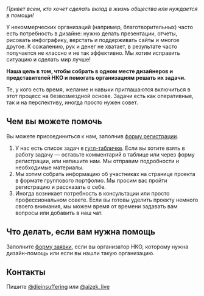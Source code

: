 *Привет всем, кто хочет сделать вклад в жизнь общества или нуждается в помощи!*

У некоммерческих организаций (например, благотворительных) часто есть потребность в дизайне: нужно делать презентации, отчеты, рисовать инфографику, верстать и поддерживать сайты и многое другое. К сожалению, рук и денег не хватает, в результате часто получается не классно и не так эффективно. Мы хотим исправить ситуацию и сделать мир лучше!

**Наша цель в том, чтобы собрать в одном месте дизайнеров и представителей НКО и помогать организациям решать их задачи.**

Те, у кого есть время, желание и навыки приглашаются включиться в этот процесс на безвозмездной основе. Задачи есть как оперативные, так и на перспективу, иногда просто нужен совет.

## Чем вы можете помочь

Вы можете присоединиться к нам, заполнив [форму регистрации](https://docs.google.com/forms/d/e/1FAIpQLSeuHDnyfcsnsmjttFQB6JhXPGJ4u6d6EcmvHfeUZHmlKlO2xA/viewform).

1. У нас есть список задач в [гугл-табличке](https://docs.google.com/spreadsheets/d/1SuVNVmilnyQmdZnkQG3sfzgFJ-hULQq3VpE_qIIUgGg/edit#gid=0). Если вы хотите взять в работу задачу — оставьте комментарий в таблице или через форму регистрации, или напишите нам. Мы отправим подробности и необходимые материалы.
2. Мы хотим собрать информацию об участниках на странице проекта в формате группового портфолио. Мы просим вас пройти регистрацию и рассказать о себе.
3. Иногда возникает потребность в консультации или просто профессиональном совете. Если вы готовы уделить проекту немного своего внимания, мы можем время от времени задавать вам вопросы или добавить в наш чат.

## Что делать, если вам нужна помощь

Заполните [форму заявки](https://docs.google.com/forms/d/e/1FAIpQLScav07qzWOnDRVIVV8VbvyLwbyCvlfCva-vGw87y_-QCfYXTg/viewform), если вы организатор НКО, которому нужна дизайн-помощь или если вы нашли такую организацию.

## Контакты


Пишите [@dieinsuffering](tg://resolve/?domain=dieinsuffering) или [@aizek_live](tg://resolve/?domain=aizek_live)
